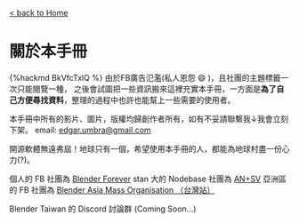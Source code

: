 [< back to Home](README.md)

關於本手冊
===
{%hackmd BkVfcTxlQ %}
由於FB廣告氾濫(私人恩怨 :smile: )，且社團的主題標籤一次只能閱覽一種，
之後會試圖把一些資訊搬來這裡充實本手冊，一方面是**為了自己方便尋找資料**，整理的過程中也許也能幫上一些需要的使用者。


本手冊中所有的影片、圖片，版權均歸創作者所有，如有不妥請聯繫我↓我會立刻下架。
email: edgar.umbra@gmail.com

開源軟體無遠弗屆！地球只有一個，希望使用本手冊的人，都能為地球村盡一份心力(?)。

個人的 FB 社團為 [Blender Forever](https://www.facebook.com/groups/472531063232756/)
stan 大的 Nodebase 社團為 [AN+SV](https://www.facebook.com/groups/327976844259432/)
亞洲區的 FB 社團為 [Blender Asia Mass Organisation （台灣站）](https://www.facebook.com/groups/211888902716351/)

Blender Taiwan 的 Discord 討論群 (Coming Soon...)
